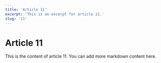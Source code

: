 ```yaml
---
title: 'Article 11'
excerpt: 'This is an excerpt for article 11.'
slug: '11'
---
```


# Article 11

This is the content of article 11. You can add more markdown content here.
